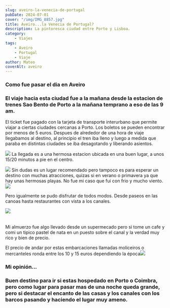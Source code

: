 ```yaml
---
slug: aveiro-la-venecia-de-portugal
pubDate: 2024-07-01
cover: "/img/IMG_8857.jpg"
title: Aveiro...la Venecia de Portugal?
description: La pintoresca ciudad entre Porto y Lisboa.
category: 
    - Viajes
tags: 
    - Aveiro
    - Portugal 
    - Viaje
author: Mateo 
coverAlt: aveiro
---
```


### Como fue pasar el dia en Aveiro

### El viaje hacia esta ciudad fue a la mañana desde la estacion de trenes Sao Bento de Porto a la mañana temprano a eso de las 9 am.

El ticket fue pagado con la tarjeta de transporte interurbano que permite viajar a ciertas ciudades cercanas a Porto. Los boletos se pueden encontrar por menos de 5 euros.
Despues de alrededor de una hora de viaje llegabamos al destino, al principio el tren iba lleno y luego a medida que paraba en distintas ciudades se iba desagotando y liberando asientos.

![](/img/IMG_8863.jpg)
La llegada es a una hermosa estacion ubicada en una buen lugar, a unos 15/20 minutos a pie en el centro.

![](/img/IMG_8859.jpg)
Sin dudas es un lugar recomendado pero tampoco es para esperar un destino con muchas atracciones, quizas si en verano o primavera ya que hay unas hermosas playas. No fue mi caso que fui con frio y mucho viento.
![](/img/IMG_8861.jpg)

Pero igualmente se pudo disfrutar de todos modos.
Desde paseos en las canoas hasta restaurantes con vista a los canales.

![](/img/IMG_8854.jpg)
                                                                                                                                    

Mi almuerzo fue algo llevado desde un supermecado pero si tome un cafe y comi un tipico pastel de nata en un puesto sobre el canal y la verdad muy rico y bien de precio. 

El precio de andar por estas embarcaciones llamadas moliceiros o mercanteles ronda entre los 10 y 15 euros dependiendo la época![](/img/IMG_8855.jpg)

### Mi opinión...

### Buen destino para ir si estas hospedado en Porto o Coimbra, pero como lugar para pasar mas de una noche queda grande, pero si destacar el encanto de las casas y los canales con los barcos pasando y haciendo el lugar muy ameno.
